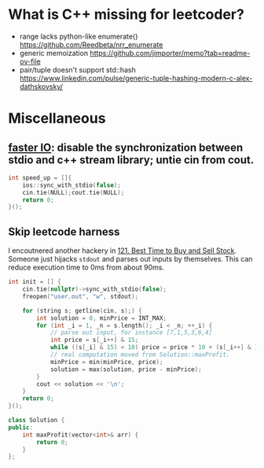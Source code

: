 # What is C++ missing for leetcoder?
* range lacks python-like enumerate() https://github.com/Reedbeta/nrr_enumerate
* generic memoization https://github.com/jimporter/memo?tab=readme-ov-file
* pair/tuple doesn't support std::hash https://www.linkedin.com/pulse/generic-tuple-hashing-modern-c-alex-dathskovsky/

# Miscellaneous
## [faster IO](https://stackoverflow.com/questions/31162367/significance-of-ios-basesync-with-stdiofalse-cin-tienull): disable the synchronization between stdio and c++ stream library; untie cin from cout.
```cpp
int speed_up = []{
    ios::sync_with_stdio(false);
    cin.tie(NULL);cout.tie(NULL);
    return 0;
}();
```
## Skip leetcode harness
I encoutnered another hackery in [121. Best Time to Buy and Sell Stock](https://leetcode.com/problems/best-time-to-buy-and-sell-stock/description/). Someone just hijacks `stdout` and parses out inputs by themselves. This can reduce execution time to 0ms from about 90ms.

```cpp
int init = [] {
	cin.tie(nullptr)->sync_with_stdio(false);
    freopen("user.out", "w", stdout);

    for (string s; getline(cin, s);) {
        int solution = 0, minPrice = INT_MAX;
        for (int _i = 1, _n = s.length(); _i < _n; ++_i) {
            // parse out input, for instance [7,1,5,3,6,4]
            int price = s[_i++] & 15;
            while ((s[_i] & 15) < 10) price = price * 10 + (s[_i++] & 15);
            // real computation moved from Solution::maxProfit.
            minPrice = min(minPrice, price);
            solution = max(solution, price - minPrice);
        }
        cout << solution << '\n';
    }
    return 0;
}();

class Solution {
public:
    int maxProfit(vector<int>& arr) {
        return 0;
    }
};
```